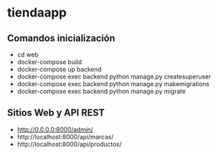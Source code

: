 # tiendaapp

## Comandos inicialización

- cd web
- docker-compose build
- docker-compose up backend
- docker-compose exec backend python manage.py createsuperuser
- docker-compose exec backend python manage.py makemigrations
- docker-compose exec backend python manage.py migrate

## Sitios Web y API REST

- http://0.0.0.0:8000/admin/
- http://localhost:8000/api/marcas/
- http://localhost:8000/api/productos/
